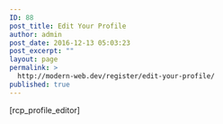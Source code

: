 ```yaml
---
ID: 88
post_title: Edit Your Profile
author: admin
post_date: 2016-12-13 05:03:23
post_excerpt: ""
layout: page
permalink: >
  http://modern-web.dev/register/edit-your-profile/
published: true
---
```

[rcp_profile_editor]